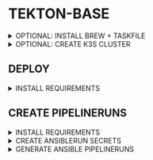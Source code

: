 # TEKTON-BASE

<details><summary>OPTIONAL: INSTALL BREW + TASKFILE</summary>

```bash
# BREW
NONINTERACTIVE=1
/bin/bash -c "$(curl -fsSL https://raw.githubusercontent.com/Homebrew/install/HEAD/install.sh)"

echo >> ${HOME}/.bashrc
echo 'eval "$(/home/linuxbrew/.linuxbrew/bin/brew shellenv)"' >> ${HOME}/.bashrc
eval "$(/home/linuxbrew/.linuxbrew/bin/brew shellenv)"

# TASKFILE + GUM
brew install go-task/tap/go-task gum 
```

</details>

<details><summary>OPTIONAL: CREATE K3S CLUSTER</summary>

```bash
brew install cilium-cli
export TASK_X_REMOTE_TASKFILES=1
task --taskfile https://raw.githubusercontent.com/stuttgart-things/platform-engineering-showcase/refs/heads/main/taskfiles/k3s.yaml install
task --taskfile https://raw.githubusercontent.com/stuttgart-things/platform-engineering-showcase/refs/heads/main/taskfiles/k3s.yaml cilium:install

# uninstall k3s w/ task --taskfile https://raw.githubusercontent.com/stuttgart-things/platform-engineering-showcase/refs/heads/main/taskfiles/k3s.yaml uninstall
```

</details>

## DEPLOY

<details><summary>INSTALL REQUIREMENTS</summary>

### INSTALL CLIS

```bash
brew install helmfile tektoncd-cli
# if not already installed
brew install kubectl k9s
```

### DEPLOY TEKTON

```bash
# export KUBECONFIG=~/.kube/tekton - EXAMPLE PATH
kubectl apply -k https://github.com/stuttgart-things/helm/cicd/crds/tekton?ref=v1.2.1
helmfile init --force
helmfile apply -f tekton-base.yaml.gotmpl
kubectl create ns tekton-ci
```

</details>

## CREATE PIPELINERUNS

<details><summary>INSTALL REQUIREMENTS</summary>

```bash
brew tap kcl-lang/tap
brew install kcl
brew install go-task/tap/go-task gum
```

</details>

<details><summary>CREATE ANSIBLERUN SECRETS</summary>

## CREATE SSH USER-CREDS AS SECRET

```bash
kubectl apply -f - <<EOF
---
apiVersion: v1
kind: Secret
metadata:
  name: ansible-credentials
  namespace: tekton-ci
type: Opaque
stringData:
  ANSIBLE_USER: ""
  ANSIBLE_PASSWORD: ""
EOF
```

## CREATE VAULT USER-CREDS AS SECRET

secret must exist, values doesnt matter if you're not using vault.

```bash
kubectl apply -f - <<EOF
---
apiVersion: v1
kind: Secret
metadata:
  name: vault
  namespace: tekton-ci
type: Opaque
stringData:
  VAULT_NAMESPACE: root
  VAULT_ROLE_ID: ""
  VAULT_SECRET_ID: ""
  VAULT_ADDR: ""
EOF
```

</details>

<details><summary>GENERATE ANSIBLE PIPELINERUNS</summary>

```bash
task --taskfile ../../taskfiles/tekton-runs.yaml create:ansible:pipelinerun

* inventory group name could be: all
* inventory host name could be: 10.100.136.136 or a fqdn
* storage class could be: openebs-hostpath
* storage class could be: tekton-ci
```

</details>
